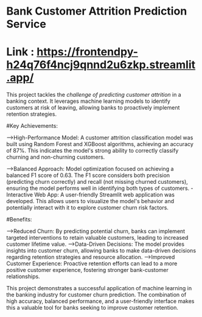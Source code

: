 # Bank Customer Attrition Prediction Service
# Link : https://frontendpy-h24q76f4ncj9qnnd2u6zkp.streamlit.app/
This project tackles the *challenge of predicting customer attrition* in a banking context. It leverages machine learning models to identify customers at risk of leaving, allowing banks to proactively implement retention strategies.

#Key Achievements:

-->High-Performance Model: A customer attrition classification model was built using Random Forest and XGBoost algorithms, achieving an accuracy of 87%. This indicates the model's strong ability to correctly classify churning and non-churning customers.

-->Balanced Approach: Model optimization focused on achieving a balanced F1 score of 0.63. The F1 score considers both precision (predicting churn correctly) and recall (not missing churned customers), ensuring the model performs well in identifying both types of customers.
-Interactive Web App: A user-friendly Streamlit web application was developed. This allows users to visualize the model's behavior and potentially interact with it to explore customer churn risk factors.

#Benefits:

-->Reduced Churn: By predicting potential churn, banks can implement targeted interventions to retain valuable customers, leading to increased customer lifetime value.
-->Data-Driven Decisions: The model provides insights into customer churn, allowing banks to make data-driven decisions regarding retention strategies and resource allocation.
-->Improved Customer Experience: Proactive retention efforts can lead to a more positive customer experience, fostering stronger bank-customer relationships.

This project demonstrates a successful application of machine learning in the banking industry for customer churn prediction. The combination of high accuracy, balanced performance, and a user-friendly interface makes this a valuable tool for banks seeking to improve customer retention.
